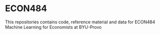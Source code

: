 # ECON484
This repositories contains code, reference material and data for ECON484 Machine Learning for Economists at BYU-Provo
